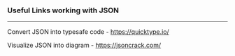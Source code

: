 ### Useful Links working with JSON
---

Convert JSON into typesafe code - https://quicktype.io/

Visualize JSON into diagram - https://jsoncrack.com/
